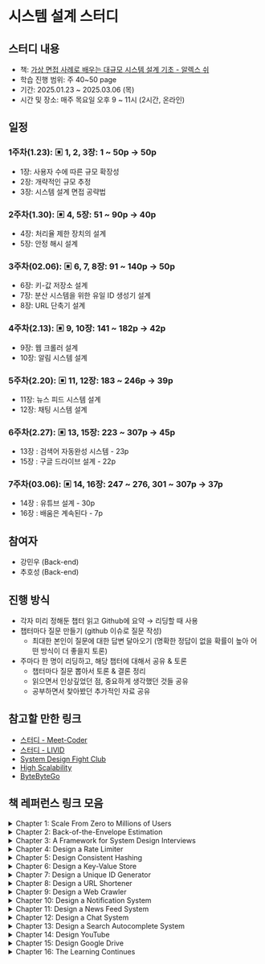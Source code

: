 # 시스템 설계 스터디

## 스터디 내용

- 책: [가상 면접 사례로 배우는 대규모 시스템 설계 기초 - 알렉스 쉬](https://product.kyobobook.co.kr/detail/S000001033116)
- 학습 진행 범위: 주 40~50 page
- 기간: 2025.01.23 ~ 2025.03.06 (목)
- 시간 및 장소: 매주 목요일 오후 9 ~ 11시 (2시간, 온라인)

## 일정

### 1주차(1.23): ▣ 1, 2, 3장: 1 ~ 50p → 50p
- 1장: 사용자 수에 따른 규모 확장성
- 2장: 개략적인 규모 추정
- 3장: 시스템 설계 면접 공략법

### 2주차(1.30): ▣ 4, 5장: 51 ~ 90p → 40p
- 4장: 처리율 제한 장치의 설계
- 5장: 안정 해시 설계

### 3주차(02.06): ▣ 6, 7, 8장: 91 ~ 140p → 50p
- 6장: 키-값 저장소 설계
- 7장: 분산 시스템을 위한 유일 ID 생성기 설계
- 8장: URL 단축기 설계

### 4주차(2.13): ▣ 9, 10장: 141 ~ 182p → 42p
- 9장: 웹 크롤러 설계
- 10장: 알림 시스템 설계

### 5주차(2.20): ▣ 11, 12장: 183 ~ 246p → 39p
- 11장: 뉴스 피드 시스템 설계
- 12장: 채팅 시스템 설계

### 6주차(2.27): ▣ 13, 15장: 223 ~ 307p → 45p
- 13장 : 검색어 자동완성 시스템 - 23p
- 15장 : 구글 드라이브 설계 - 22p

### 7주차(03.06): ▣ 14, 16장: 247 ~ 276, 301 ~ 307p → 37p
- 14장 : 유튜브 설계 - 30p
- 16장 : 배움은 계속된다 - 7p

## 참여자

- 강민우 (Back-end)
- 추호성 (Back-end)

## 진행 방식

- 각자 미리 정해둔 챕터 읽고 Github에 요약 → 리딩할 때 사용
- 챕터마다 질문 만들기 (github 이슈로 질문 작성)
    - 최대한 본인이 질문에 대한 답변 달아오기 (명확한 정답이 없을 확률이 높아 어떤 방식이 더 좋을지 토론)
- 주마다 한 명이 리딩하고, 해당 챕터에 대해서 공유 & 토론
    - 챕터마다 질문 뽑아서 토론 & 결론 정리
    - 읽으면서 인상깊었던 점, 중요하게 생각했던 것들 공유
    - 공부하면서 찾아봤던 추가적인 자료 공유

## 참고할 만한 링크

- [스터디 - Meet-Coder](https://github.com/Meet-Coder-Study/book-system-design-interview?tab=readme-ov-file)
- [스터디 - LIVID](https://github.com/Learning-Is-Vital-In-Development/23-7-SystemDesignInterview?tab=readme-ov-file)
- [System Design Fight Club](https://systemdesignfightclub.com/)
- [High Scalability](https://highscalability.com/)
- [ByteByteGo](https://bytebytego.com/)

## 책 레퍼런스 링크 모음

<details>
<summary>Chapter 1: Scale From Zero to Millions of Users</summary>

1. [Hypertext Transfer Protocol](https://en.wikipedia.org/wiki/Hypertext_Transfer_Protocol)
2. [Should you go Beyond Relational Databases?](https://blog.teamtreehouse.com/should-you-go-beyond-relational-databases)
3. [Replication](https://en.wikipedia.org/wiki/Replication_(computing))
4. [Multi-master replication](https://en.wikipedia.org/wiki/Multi-master_replication)
5. [NDB Cluster Replication](https://dev.mysql.com/doc/refman/5.7/en/mysql-cluster-replication-multi-source.html)
6. [Caching Strategies](https://codeahoy.com/2017/08/11/caching-strategies-and-how-to-choose-the-right-one/)
7. [Scaling Memcache at Facebook](https://www.usenix.org/system/files/conference/nsdi13/nsdi13-final170_update.pdf)
8. [Single point of failure](https://en.wikipedia.org/wiki/Single_point_of_failure)
9. [Amazon CloudFront](https://aws.amazon.com/cloudfront/dynamic-content/)
10. [Sticky Sessions](https://docs.aws.amazon.com/elasticloadbalancing/latest/classic/elb-sticky-sessions.html)
11. [Active-Active for Multi-Regional Resiliency](https://netflixtechblog.com/active-active-for-multi-regional-resiliency-c47719f6685b)
12. [EC2 High Memory Instances](https://aws.amazon.com/ec2/instance-types/high-memory/)
13. [Running Stack Overflow](https://nickcraver.com/blog/2013/11/22/what-it-takes-to-run-stack-overflow/)
14. [NoSQL Use Cases](http://highscalability.com/blog/2010/12/6/what-the-heck-are-you-actually-using-nosql-for.html)
</details>

<details>
<summary>Chapter 2: Back-of-the-Envelope Estimation</summary>

1. [Google Back-Of-The-Envelope-Calculations](http://highscalability.com/blog/2011/1/26/google-pro-tip-use-back-of-the-envelope-calculations-to-choo.html)
2. [System Design Primer](https://github.com/donnemartin/system-design-primer)
3. [Latency Numbers Every Programmer Should Know](https://colin-scott.github.io/personal_website/research/interactive_latency.html)
4. [Amazon SLA](https://aws.amazon.com/compute/sla/)
5. [Google Cloud SLA](https://cloud.google.com/compute/sla)
6. [Azure SLA](https://azure.microsoft.com/en-us/support/legal/sla/)
</details>

<details>
<summary>Chapter 3: A Framework for System Design Interviews</summary>

_(외부 레퍼런스 없음)_
</details>

<details>
<summary>Chapter 4: Design a Rate Limiter</summary>

1. [Rate-limiting strategies](https://cloud.google.com/architecture/rate-limiting-strategies-techniques)
2. [Twitter Rate limits](https://developer.twitter.com/en/docs/twitter-api/rate-limits)
3. [Google Docs limits](https://developers.google.com/docs/api/limits)
4. [IBM Microservices](https://www.ibm.com/cloud/learn/microservices)
5. [AWS API Gateway throttling](https://docs.aws.amazon.com/apigateway/latest/developerguide/api-gateway-request-throttling.html)
6. [Stripe rate limiters](https://stripe.com/blog/rate-limiters)
7. [Shopify API limits](https://shopify.dev/api/usage/rate-limits)
8. [Redis Rate Limiting](https://engineering.classdojo.com/blog/2015/02/06/rolling-rate-limiter/)
9. [Rate limiter design](https://medium.com/@saisandeepmopuri/system-design-rate-limiter-and-data-modelling-9304b0d18250)
10. [Cloudflare rate limiting](https://blog.cloudflare.com/counting-things-a-lot-of-different-things/)
11. [Redis](https://redis.io/)
12. [Lyft rate limiting](https://github.com/envoyproxy/ratelimit)
13. [Rate limiters design](https://gist.github.com/ptarjan/e38f45f2dfe601419ca3af937fff574d)
14. [Edge computing](https://www.cloudflare.com/learning/serverless/glossary/what-is-edge-computing/)
15. [Iptables Rate Limiting](https://blog.programster.org/rate-limit-requests-with-iptables)
16. [OSI model](https://en.wikipedia.org/wiki/OSI_model#Layer_architecture)
</details>

<details>
<summary>Chapter 5: Design Consistent Hashing</summary>

1. [Consistent hashing](https://en.wikipedia.org/wiki/Consistent_hashing)
2. [Consistent Hashing Implementation](http://tom-e-white.com/2007/11/consistent-hashing.html)
3. [Amazon Dynamo](https://www.allthingsdistributed.com/files/amazon-dynamo-sosp2007.pdf)
4. [Cassandra Architecture](https://www.cs.cornell.edu/projects/ladis2009/papers/lakshman-ladis2009.pdf)
5. [Discord Elixir Scaling](https://blog.discord.com/scaling-elixir-f9b8e1e7c29b)
6. [Stanford CS168 Lecture](https://web.stanford.edu/class/cs168/l/l1.pdf)
7. [Google Maglev Load Balancer](https://storage.googleapis.com/pub-tools-public-publication-data/pdf/44824.pdf)
</details>

<details>
<summary>Chapter 6: Design a Key-Value Store</summary>

1. [Amazon DynamoDB](https://aws.amazon.com/dynamodb/)
2. [Memcached](https://www.memcached.org/)
3. [Redis](https://redis.io/)
4. [Amazon Dynamo Paper](https://www.allthingsdistributed.com/files/amazon-dynamo-sosp2007.pdf)
5. [Apache Cassandra](https://cassandra.apache.org/_/index.html)
6. [Google Bigtable](https://static.googleusercontent.com/media/research.google.com/en//archive/bigtable-osdi06.pdf)
7. [Merkle Tree](https://en.wikipedia.org/wiki/Merkle_tree)
8. [Cassandra Architecture](https://cassandra.apache.org/doc/latest/cassandra/architecture/index.html)
9. [SSTable and LSM](https://www.igvita.com/2012/02/06/sstable-and-log-structured-storage-leveldb/)
10. [Bloom Filter](https://en.wikipedia.org/wiki/Bloom_filter)
</details>

<details>
<summary>Chapter 7: Design a Unique ID Generator</summary>

1. [UUID](https://en.wikipedia.org/wiki/Universally_unique_identifier)
2. [Flickr Ticket Servers](https://code.flickr.net/2010/02/08/ticket-servers-distributed-unique-primary-keys-on-the-cheap/)
3. [Twitter Snowflake](https://blog.twitter.com/engineering/en_us/a/2010/announcing-snowflake)
4. [Network Time Protocol](https://en.wikipedia.org/wiki/Network_Time_Protocol)
</details>

<details>
<summary>Chapter 8: Design a URL Shortener</summary>

1. [RESTful API Tutorial](https://restapitutorial.com/index.html)
2. [Bloom Filter](https://en.wikipedia.org/wiki/Bloom_filter)
</details>

<details>
<summary>Chapter 9: Design a Web Crawler</summary>

1. [US Library of Congress Archives](https://www.loc.gov/web-archives/)
2. [EU Web Archive](https://op.europa.eu/en/web/euwebarchive)
3. [Digimarc Watermarks](https://www.digimarc.com/products/digimarc-watermarks)
4. [Mercator Web Crawler](https://courses.cs.washington.edu/courses/cse454/09sp/papers/mercator.pdf)
5. [Web Crawling Survey](http://infolab.stanford.edu/~olston/publications/crawling_survey.pdf)
6. [Duplicate Content Issues](https://searchengineland.com/study-29-of-sites-face-duplicate-content-issues-80-arent-using-schema-org-microdata-232870)
7. [Rabin Fingerprinting](http://www.xmailserver.org/rabin.pdf)
8. [Bloom Filter Paper](https://courses.cs.washington.edu/courses/csep521/21wi/readings/bloom_cacm.pdf)
9. [Web Crawling Introduction](https://www.ics.uci.edu/~lopes/teaching/cs221W12/slides/Lecture05.pdf)
10. [PageRank Paper](http://ilpubs.stanford.edu:8090/422/1/1999-66.pdf)
11. [Google Dynamic Rendering](https://developers.google.com/search/docs/advanced/javascript/dynamic-rendering)
12. [Web Spam Detection](http://airweb.cse.lehigh.edu/2006/urvoy.pdf)
13. [IRLbot Paper](https://irl.cse.tamu.edu/people/hsin-tsang/papers/www2008.pdf)
</details>

<details>
<summary>Chapter 10: Design a Notification System</summary>

1. [Twilio SMS](https://www.twilio.com/sms)
2. [Nexmo SMS](https://www.vonage.com/communications-apis/sms/)
3. [SendGrid](https://sendgrid.com/)
4. [Mailchimp](https://mailchimp.com/)
5. [Exactly-Once Delivery](https://bravenewgeek.com/you-cannot-have-exactly-once-delivery/)
6. [Push Notifications Security](https://cloud.ibm.com/docs/mobilepush?topic=mobilepush-security-in-push-notifications)
7. [RabbitMQ Monitoring](https://www.datadoghq.com/blog/rabbitmq-monitoring/)
</details>

<details>
<summary>Chapter 11: Design a News Feed System</summary>

1. [Facebook News Feed](https://www.facebook.com/help/1155510281178725/)
2. [Neo4j Friend Recommendations](http://geekswithblogs.net/brendanpage/archive/2015/10/26/friend-of-friend-recommendations-with-neo4j.aspx)
</details>

<details>
<summary>Chapter 12: Design a Chat System</summary>

1. [Erlang at Facebook](https://www.diogenesjunior.com.br/wp-content/uploads/2020/05/EugeneLetuchy-ErlangatFacebook.pdf)
2. [Messenger Scale](https://www.theverge.com/2016/4/12/11415198/facebook-messenger-whatsapp-number-messages-vs-sms-f8-2016)
3. [Long Tail](https://en.wikipedia.org/wiki/Long_tail)
4. [Facebook Messages Technology](https://engineering.fb.com/2010/11/15/core-data/the-underlying-technology-of-messages/)
5. [Discord Message Storage](https://blog.discord.com/how-discord-stores-billions-of-messages-7fa6ec7ee4c7)
6. [Twitter Snowflake](https://blog.twitter.com/engineering/en_us/a/2010/announcing-snowflake)
7. [Apache ZooKeeper](https://zookeeper.apache.org/)
8. [WeChat Evolution](https://www.infoq.cn/article/the-road-of-the-growth-weixin-background)
9. [WhatsApp Encryption](https://faq.whatsapp.com/general/security-and-privacy/end-to-end-encryption/?lang=en)
10. [Slack Edge Cache](https://slack.engineering/flannel-an-application-level-edge-cache-to-make-slack-scale/)
</details>

<details>
<summary>Chapter 13: Design a Search Autocomplete System</summary>

1. [Facebook Typeahead](https://engineering.fb.com/2010/05/17/web/the-life-of-a-typeahead-query/)
2. [Building Prefixy](https://medium.com/@prefixyteam/how-we-built-prefixy-a-scalable-prefix-search-service-for-powering-autocomplete-c20f98e2eff1)
3. [Prefix Hash Tree](https://people.eecs.berkeley.edu/~sylvia/papers/pht.pdf)
4. [MongoDB](https://en.wikipedia.org/wiki/MongoDB)
5. [Unicode FAQ](https://unicode.org/faq/basic_q.html)
6. [Apache Hadoop](https://hadoop.apache.org/)
7. [Spark Streaming](https://spark.apache.org/streaming/)
8. [Apache Storm](https://storm.apache.org/)
9. [Apache Kafka](https://kafka.apache.org/)
</details>

<details>
<summary>Chapter 14: Design YouTube</summary>

1. [YouTube Statistics](https://www.omnicoreagency.com/youtube-statistics/)
2. [Demographics](https://blog.hubspot.com/marketing/youtube-demographics)
3. [CloudFront Pricing](https://aws.amazon.com/cloudfront/pricing/)
4. [Netflix on AWS](https://aws.amazon.com/solutions/case-studies/netflix-case-study/)
5. [Akamai](https://www.akamai.com/)
6. [BLOB](https://en.wikipedia.org/wiki/Binary_large_object)
7. [Streaming Protocols](https://www.dacast.com/blog/streaming-protocols/)
8. [Facebook Video Processing](https://www.cs.princeton.edu/~wlloyd/papers/sve-sosp17.pdf)
9. [Weibo Video Architecture](https://www.upyun.com/opentalk/399.html)
10. [Shared Access Signatures](https://docs.microsoft.com/en-us/rest/api/storageservices/delegate-access-with-shared-access-signature)
11. [Seattle Conference on Scalability: YouTube Scalability](https://www.youtube.com/watch?v=w5WVu624fY8)
12. [Understanding the Characteristics of Internet Short Video Sharing: YouTube as a Case Study](https://arxiv.org/pdf/0707.3670v1.pdf)
13. [Content Popularity for Open Connect](https://netflixtechblog.com/content-popularity-for-open-connect-b86d56f613b)
</details>

<details>
<summary>Chapter 15: Design Google Drive</summary>

1. [Google Drive](https://www.google.com/drive/)
2. [Upload file data](https://developers.google.com/drive/api/v3/manage-uploads)
3. [Amazon S3](https://aws.amazon.com/s3/)
4. [Differential Synchronization](https://neil.fraser.name/writing/sync/)
5. [Differential Synchronization Youtube Talk](https://www.youtube.com/watch?v=S2Hp_1jqpY8)
6. [How We've Scaled Dropbox](https://www.youtube.com/watch?v=PE4gwstWhmc)
7. [The rsync algorithm - Andrew Tridgell and Paul Mackerras (1996)](https://www.andrew.cmu.edu/course/15-749/READINGS/required/cas/tridgell96.pdf)
8. [Librsync](https://github.com/librsync/librsync)
9. [ACID](https://en.wikipedia.org/wiki/ACID)
10. [Dropbox Security Whitepaper](https://www.dropbox.com/static/business/resources/Security_Whitepaper.pdf)
11. [Amazon S3 Glacier](https://docs.aws.amazon.com/amazonglacier/latest/dev/introduction.html)

</details>

<details>
<summary>Chapter 16: The Learning Continues</summary>

**Real-world systems**

- [Facebook Timeline: Brought to You by the Power of Denormalization](http://highscalability.com/blog/2012/1/23/facebook-timeline-brought-to-you-by-the-power-of-denormaliza.html)
- [Scale at Facebook](https://www.infoq.com/presentations/Scale-at-Facebook/)
- [Building Timeline: Scaling up to hold your life story](https://engineering.fb.com/2012/01/05/web/building-timeline-scaling-up-to-hold-your-life-story/)
- [Erlang at Facebook](https://www.diogenesjunior.com.br/wp-content/uploads/2020/05/EugeneLetuchy-ErlangatFacebook.pdf)
- [Finding a needle in Haystack: Facebook’s photo storage](https://www.usenix.org/legacy/event/osdi10/tech/full_papers/Beaver.pdf)
- [Serving Facebook Multifeed: Efficiency, performance gains through redesign](https://engineering.fb.com/2015/03/10/production-engineering/serving-facebook-multifeed-efficiency-performance-gains-through-redesign/)
- [Scaling Memcache at Facebook](https://research.facebook.com/publications/scaling-memcache-at-facebook/)
- [TAO: Facebook's Distributed Data Store for the Social Graph](https://research.facebook.com/publications/tao-facebooks-distributed-data-store-for-the-social-graph/)
- [Amazon Architecture](http://highscalability.com/amazon-architecture)
- [Dynamo: Amazon’s Highly Available Key-value Store](https://www.allthingsdistributed.com/files/amazon-dynamo-sosp2007.pdf)
- [A 360 Degree View of the Entire Netflix Stack](http://highscalability.com/blog/2015/11/9/a-360-degree-view-of-the-entire-netflix-stack.html)
- [It’s All A/Bout Testing: The Netflix Experimentation Platform](https://netflixtechblog.com/its-all-a-bout-testing-the-netflix-experimentation-platform-4e1ca458c15)
- [Netflix Recommendations: Beyond the 5 stars (Part 1)](https://netflixtechblog.com/netflix-recommendations-beyond-the-5-stars-part-1-55838468f429)
- [Netflix Recommendations: Beyond the 5 stars (Part 2)](https://netflixtechblog.com/netflix-recommendations-beyond-the-5-stars-part-2-d9b96aa399f5)
- [Google Architecture](http://highscalability.com/google-architecture)
- [Google File System](https://pdos.csail.mit.edu/6.824/papers/gfs.pdf)
- [Differential Synchronization](https://neil.fraser.name/writing/sync/)
- [YouTube Architecture](http://highscalability.com/youtube-architecture)
- [Seattle Conference on Scalability: YouTube Scalability](https://www.youtube.com/watch?v=w5WVu624fY8)
- [Bigtable: A Distributed Storage System for Structured Data](https://storage.googleapis.com/pub-tools-public-publication-data/pdf/68a74a85e1662fe02ff3967497f31fda7f32225c.pdf)
- [Instagram Architecture: 14 Million users, Terabytes of Photos, 100s of Instances, Dozens of Technologies](http://highscalability.com/blog/2011/12/6/instagram-architecture-14-million-users-terabytes-of-photos.html)
- [The Architecture Twitter Uses to Deal with 150M Active Users, 300K QPS, a 22 MB/S Firehose, and Send Tweets in Under 5 Seconds](http://highscalability.com/blog/2013/7/8/the-architecture-twitter-uses-to-deal-with-150m-active-users.html)
- [Scaling Twitter: Making Twitter 10000 Percent Faster](http://highscalability.com/scaling-twitter-making-twitter-10000-percent-faster)
- [Announcing Snowflake](https://blog.twitter.com/engineering/en_us/a/2010/announcing-snowflake)
- [Timelines at Scale](https://www.infoq.com/presentations/Twitter-Timeline-Scalability/)
- [How Uber Scales Their Real-time Market Platform](http://highscalability.com/blog/2015/9/14/how-uber-scales-their-real-time-market-platform.html)
- [Scaling Pinterest - From 0 to 10s of Billions of Page Views a Month in Two Years](http://highscalability.com/blog/2013/4/15/scaling-pinterest-from-0-to-10s-of-billions-of-page-views-a.html)
- [Pinterest Architecture Update - 18 Million Visitors, 10x Growth,12 Employees, 410 TB of Data](http://highscalability.com/blog/2012/5/21/pinterest-architecture-update-18-million-visitors-10x-growth.html)
- [A Brief History of Scaling LinkedIn](https://engineering.linkedin.com/architecture/brief-history-scaling-linkedin)
- [Flickr Architecture](http://highscalability.com/flickr-architecture)
- [How We've Scaled Dropbox](https://www.youtube.com/watch?v=PE4gwstWhmc)
- [The WhatsApp Architecture Facebook Bought For $19 Billion](http://highscalability.com/blog/2014/2/26/the-whatsapp-architecture-facebook-bought-for-19-billion.html)

**Company engineering blogs**

- [Airbnb](https://medium.com/airbnb-engineering)
- [Amazon](https://aws.amazon.com/blogs/architecture/)
- [Asana](https://blog.asana.com/category/eng/)
- [Atlassian](https://blog.developer.atlassian.com/)
- [BitTorrent](https://engineering.bittorrent.com/)
- [Cloudera](https://blog.cloudera.com/)
- [Docker](https://www.docker.com/blog/)
- [Dropbox](https://dropbox.tech/)
- [eBay](https://tech.ebayinc.com/)
- [Facebook](https://engineering.fb.com/)
- [GitHub](https://github.blog/category/engineering/)
- [Google](https://developers.googleblog.com/)
- [Groupon](https://medium.com/groupon-eng)
- [HighScalability](http://highscalability.com/)
- [Instacart](https://tech.instacart.com/)
- [Instagram](https://instagram-engineering.com/)
- [LinkedIn](https://engineering.linkedin.com/blog)
- [Mixpanel](https://mixpanel.com/blog/)
- [Netflix](https://netflixtechblog.com/)
- [Nextdoor](https://engblog.nextdoor.com/)
- [PayPal](https://medium.com/paypal-tech)
- [Pinterest](https://medium.com/pinterest-engineering)
- [Quora](https://quoraengineering.quora.com/)
- [Reddit](https://www.redditinc.com/blog/topic/technology)
- [Salesforce](https://engineering.salesforce.com/)
- [Shopify](https://shopify.engineering/)
- [Slack](https://slack.engineering/)
- [Soundcloud](https://developers.soundcloud.com/blog/category/engineering)
- [Spotify](https://engineering.atspotify.com/)
- [Stripe](https://stripe.com/blog/engineering)
- [System Design Primer](https://github.com/donnemartin/system-design-primer)
- [Twitter](https://blog.twitter.com/engineering/en_us)
- [Thumbtack](https://medium.com/thumbtack-engineering)
- [Uber](https://eng.uber.com/)
- [Yahoo](https://yahooeng.tumblr.com/)
- [Yelp](https://engineeringblog.yelp.com/)
- [Zoom](https://medium.com/zoom-developer-blog)
</details>

<br><br>

